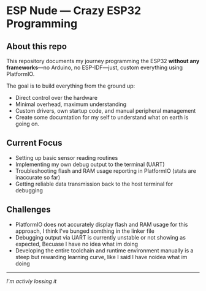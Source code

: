 # ESP Nude — Crazy ESP32 Programming

## About this repo

This repository documents my journey programming the ESP32 **without any frameworks**—no Arduino, no ESP-IDF—just, custom everything using PlatformIO.

The goal is to build everything from the ground up:  
- Direct control over the hardware  
- Minimal overhead, maximum understanding  
- Custom drivers, own startup code, and manual peripheral management
- Create some documtation for my self to understand what on earth is going on.

## Current Focus

- Setting up basic sensor reading routines  
- Implementing my own debug output to the terminal (UART)  
- Troubleshooting flash and RAM usage reporting in PlatformIO (stats are inaccurate so far)  
- Getting reliable data transmission back to the host terminal for debugging

## Challenges

- PlatformIO does not accurately display flash and RAM usage for this approach, I think I've bunged somthing in the linker file  
- Debugging output via UART is currently unstable or not showing as expected, Becuase I have no idea what im doing  
- Developing the entire toolchain and runtime environment manually is a steep but rewarding learning curve, like I said I have noidea what im doing

---

*I'm activly lossing it*
